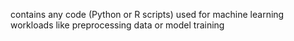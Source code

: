 contains any code (Python or R scripts) used for machine learning workloads like preprocessing data or model training
